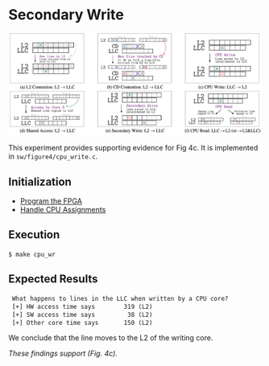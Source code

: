 # Secondary Write 

<p align="center" width="100%">
    <img width="500" src="./figure4.png"> 
</p>

This experiment provides supporting evidence for Fig 4c. It is implemented in `sw/figure4/cpu_write.c`.  

## Initialization

* [Program the FPGA](./program_fpga.md)
* [Handle CPU Assignments](./cpu_assignments.md)

## Execution

```
$ make cpu_wr
```

## Expected Results

```
 What happens to lines in the LLC when written by a CPU core?
 [+] HW access time says        319 (L2)
 [+] SW access time says         38 (L2)
 [+] Other core time says       150 (L2)
```

We conclude that the line moves to the L2 of the writing core.

_These findings support (Fig. 4c)._